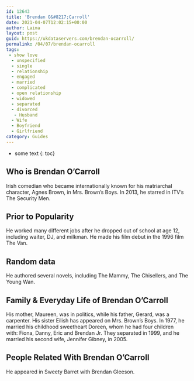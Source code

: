 ```yaml
---
id: 12643
title: 'Brendan O&#8217;Carroll'
date: 2021-04-07T12:02:15+00:00
author: Laima
layout: post
guid: https://ukdataservers.com/brendan-ocarroll/
permalink: /04/07/brendan-ocarroll
tags:
 - show love
  - unspecified
  - single
  - relationship
  - engaged
  - married
  - complicated
  - open relationship
  - widowed
  - separated
  - divorced
   - Husband
  - Wife
  - Boyfriend
  - Girlfriend
category: Guides
---
```


* some text
{: toc}


## Who is Brendan O&#8217;Carroll
                  
                  
                  
Irish comedian who became internationally known for his matriarchal character, Agnes Brown, in Mrs. Brown&#8217;s Boys. In 2013, he starred in ITV&#8217;s The Security Men.
                  
              
            
              
            
                
                
                
## Prior to Popularity
                  
                  
                  
He worked many different jobs after he dropped out of school at age 12, including waiter, DJ, and milkman. He made his film debut in the 1996 film The Van.
                  
              
            
              
            
                
                
                
## Random data
                  
                  
                  
He authored several novels, including The Mammy, The Chisellers, and The Young Wan.
                  
              
            
              
            
                
                
                
## Family & Everyday Life of Brendan O&#8217;Carroll
                  
                  
                  
His mother, Maureen, was in politics, while his father, Gerard, was a carpenter. His sister Eilish has appeared on Mrs. Brown&#8217;s Boys. In 1977, he married his childhood sweetheart Doreen, whom he had four children with: Fiona, Danny, Eric and Brendan Jr. They separated in 1999, and he married his second wife, Jennifer Gibney, in 2005.
                  
              
            
              
            
                
                
                
## People Related With Brendan O&#8217;Carroll
                  
                  
                  
He appeared in Sweety Barret with Brendan Gleeson.
                  
              
            
              
            
                
              
            
              
              
            
            
              
            
          
          
          